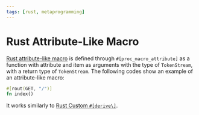 ```yaml
---
tags: [rust, metaprogramming]
---
```


# Rust Attribute-Like Macro

[Rust attribute-like macro](202411082058.md) is defined through
`#[proc_macro_attribute]` as a function with attribute and item as arguments
with the type of `TokenStream`, with a return type of `TokenStream`. The
following codes show an example of an attribute-like macro:

```rs
#[rout(GET, "/")]
fn index()
```

It works similarly to [Rust Custom `#[derive\]`](202411082132.md).
